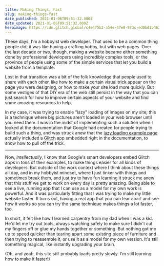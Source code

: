 ```yaml
---
title: Making Things, Fast
slug: making-things-fast
date_published: 2021-01-06T09:51:32.000Z
date_updated: 2021-01-06T09:51:32.000Z
heroimage: https://cdn.glitch.global/c4e475b2-a54e-47e0-973c-ed0bd1b46262/workshop-drawers.jpeg?v=1669528992249
---
```


These days, I'm a hobbyist web developer. That used to be a common thing people did; it was like having a crafting hobby, but with web pages. Over the last decade or two, though, making a website became either something done by professional developers using incredibly complex tools, or the province of people using some of the simple services that let you build a website from a template.

Lost in that transition was a bit of the folk knowledge that people used to share with each other, like how to make a certain visual trick appear on the page you were designing, or how to make your site load more quickly. But some vestiges of that DIY era of the web still persist in the way that you can just search for how to improve certain aspects of your website and find some amazing resources to help.

In my case, it was trying to enable "lazy" loading of images on my site; this is a technique where big pictures aren't loaded in your web browser until you need them. I was in the midst of implementing such a solution when I looked at the documentation that Google had created for people trying to build such a thing, and was struck anew that the [lazy loading example page](https://web.dev/codelab-use-lazysizes-to-lazyload-images/) actually included a [Glitch](https://glitch.com/) app embedded right in the documentation, to show how to pull off the trick.

---

Now, *intellectually*, I know that Google's smart developers embed Glitch apps in tons of their examples, to make things easier for all kinds of developers. But outside of the work context where I think about these things all day, and in my hobbyist mindset, where I just tinker with things and sometimes break them, and just try to have fun learning it struck me anew that this stuff we get to work on every day is pretty amazing. Being able to see a live, running app that I can use as a model for my own work is powerful. And it was particularly fitting that I was trying to make my little website faster. It turns out, having a real app that you can tear apart and see how it works so you can try the same technique makes things a lot faster, too.

In short, it felt like how I learned carpentry from my dad when I was a kid. He'd let me try out tools, always watching safely to make sure I didn't cut my fingers off or glue my hands together or something. But nothing got me up to speed quicker than tearing apart some existing piece of furniture and then trying to reassemble it, or use it as a model for my own version. It's still something magical, like instantly upgrading your brain.

(Oh, and yeah, this site still probably loads pretty slowly. I'm still learning how to make it faster!)
